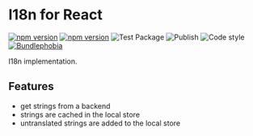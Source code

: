 # I18n for React

[![npm version](https://badge.fury.io/js/%40nexys%2Freact-i18n.svg)](https://www.npmjs.com/package/@nexys/react-i18n)
[![npm version](https://img.shields.io/npm/v/@nexys/react-i18n.svg)](https://www.npmjs.com/package/@nexys/react-i18n)
![Test Package](https://github.com/Nexysweb/react-i18n/workflows/Test%20Package/badge.svg)
![Publish](https://github.com/Nexysweb/react-i18n/workflows/Publish/badge.svg)
![Code style](https://img.shields.io/badge/code_style-prettier-ff69b4.svg)
[![Bundlephobia](https://badgen.net/bundlephobia/min/@nexys/react-i18n)](https://bundlephobia.com/result?p=@nexys/react-i18n)

I18n implementation.

## Features

- get strings from a backend
- strings are cached in the local store
- untranslated strings are added to the local store
